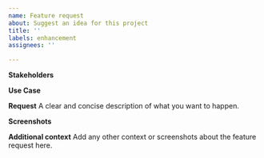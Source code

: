 ```yaml
---
name: Feature request
about: Suggest an idea for this project
title: ''
labels: enhancement
assignees: ''

---
```


**Stakeholders**

**Use Case**

**Request**
A clear and concise description of what you want to happen.

**Screenshots**

**Additional context**
Add any other context or screenshots about the feature request here.
